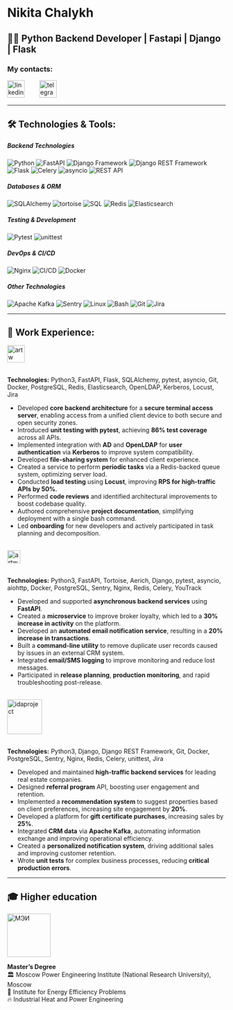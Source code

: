 # Nikita Chalykh
## 👨‍💻 Python Backend Developer | Fastapi | Django | Flask

### **My contacts:**
[<img src='https://cdn.jsdelivr.net/npm/simple-icons@3.0.1/icons/linkedin.svg' alt='linkedin' height='40' style='margin-right: 15px;'>](https://www.linkedin.com/in/NikitaChalykh/)
[<img src='https://cdn.jsdelivr.net/npm/simple-icons@3.0.1/icons/telegram.svg' alt='telegram' height='40' style='margin-left: 15px;'>](https://t.me/NikitaChalykh)

---

## 🛠️ **Technologies & Tools:**

##### Backend Technologies
![Python](https://img.shields.io/badge/Python-3-blue?logo=python&logoColor=white)  ![FastAPI](https://img.shields.io/badge/FastAPI-blue?logo=fastapi&logoColor=white)  ![Django Framework](https://img.shields.io/badge/Django-green?logo=django&logoColor=white)  ![Django REST Framework](https://img.shields.io/badge/Django%20REST%20Framework-blue?logo=django&logoColor=white)  ![Flask](https://img.shields.io/badge/Flask-lightgray?logo=flask&logoColor=white)  ![Celery](https://img.shields.io/badge/Celery-blue?logo=celery&logoColor=white)  ![asyncio](https://img.shields.io/badge/Asyncio-blue?logo=python&logoColor=white) ![REST API](https://img.shields.io/badge/REST%20API-blue?logo=swagger&logoColor=white)  

##### Databases & ORM
![SQLAlchemy](https://img.shields.io/badge/SQLAlchemy-red?logo=sqlalchemy&logoColor=white)  ![tortoise](https://img.shields.io/badge/Tortoise%20ORM-blue?logo=python&logoColor=white)  ![SQL](https://img.shields.io/badge/SQL-PostgreSQL-blue?logo=postgresql&logoColor=white)  ![Redis](https://img.shields.io/badge/Redis-red?logo=redis&logoColor=white)  ![Elasticsearch](https://img.shields.io/badge/Elasticsearch-blue?logo=elasticsearch&logoColor=white)  

##### Testing & Development
![Pytest](https://img.shields.io/badge/Pytest-orange?logo=pytest&logoColor=white)  ![unittest](https://img.shields.io/badge/unittest-blue?logo=python&logoColor=white)  

##### DevOps & CI/CD
![Nginx](https://img.shields.io/badge/Nginx-blue?logo=nginx&logoColor=white)  ![CI/CD](https://img.shields.io/badge/CI/CD-pipeline-blue?logo=circleci&logoColor=white)  ![Docker](https://img.shields.io/badge/Docker-blue?logo=docker&logoColor=white)  

##### Other Technologies
![Apache Kafka](https://img.shields.io/badge/Apache%20Kafka-orange?logo=apachekafka&logoColor=white)  ![Sentry](https://img.shields.io/badge/Sentry-blue?logo=sentry&logoColor=white)  ![Linux](https://img.shields.io/badge/Linux-yellow?logo=linux&logoColor=white)  ![Bash](https://img.shields.io/badge/Bash-yellow?logo=gnubash&logoColor=white)  ![Git](https://img.shields.io/badge/Git-green?logo=git&logoColor=white)  ![Jira](https://img.shields.io/badge/Jira-green?logo=jira&logoColor=white)

---

## 💼 **Work Experience:**
<a href="https://basistech.ru/" target="_blank">
<img height="40" src="https://encrypted-tbn0.gstatic.com/images?q=tbn:ANd9GcS13CCxwtxDpPCEvbnyqYxwZ5yDaNeaLIPwAA&s" alt="artw">
</a> 
<br>
<br>

**Technologies:** Python3, FastAPI, Flask, SQLAlchemy, pytest, asyncio, Git, Docker, PostgreSQL, Redis, Elasticsearch, OpenLDAP, Kerberos, Locust, Jira

- Developed **core backend architecture** for a **secure terminal access server**, enabling access from a unified client device to both secure and open security zones.
- Introduced **unit testing with pytest**, achieving **86% test coverage** across all APIs.
- Implemented integration with **AD** and **OpenLDAP** for **user authentication** via **Kerberos** to improve system compatibility.
- Developed **file-sharing system** for enhanced client experience.
- Created a service to perform **periodic tasks** via a Redis-backed queue system, optimizing server load.
- Conducted **load testing** using **Locust**, improving **RPS for high-traffic APIs by 50%**.
- Performed **code reviews** and identified architectural improvements to boost codebase quality.
- Authored comprehensive **project documentation**, simplifying deployment with a single bash command.
- Led **onboarding** for new developers and actively participated in task planning and decomposition.

<br>
<a href="https://artw.ru/" target="_blank">
<img height="30" src="https://artw.ru/local/templates/main_new/assets/images/logo-white.svg" alt="artw">
</a> 
<br>
<br>

**Technologies:** Python3, FastAPI, Tortoise, Aerich, Django, pytest, asyncio, aiohttp, Docker, PostgreSQL, Sentry, Nginx, Redis, Celery, YouTrack

- Developed and supported **asynchronous backend services** using **FastAPI**.
- Created a **microservice** to improve broker loyalty, which led to a **30% increase in activity** on the platform.
- Developed an **automated email notification service**, resulting in a **20% increase in transactions**.
- Built a **command-line utility** to remove duplicate user records caused by issues in an external CRM system.
- Integrated **email/SMS logging** to improve monitoring and reduce lost messages.
- Participated in **release planning**, **production monitoring**, and rapid troubleshooting post-release.

<br>
<a href="https://idaproject.com/" target="_blank">
<img height="80" src="https://static.cnews.ru/img/book/2023/08/28/idaproject_idaproject.png" alt="idaproject">
</a> 
<br>
<br>

**Technologies:** Python3, Django, Django REST Framework, Git, Docker, PostgreSQL, Sentry, Nginx, Redis, Celery, unittest, Jira

- Developed and maintained **high-traffic backend services** for leading real estate companies.
- Designed **referral program** API, boosting user engagement and retention.
- Implemented a **recommendation system** to suggest properties based on client preferences, increasing site engagement by **20%**.
- Developed a platform for **gift certificate purchases**, increasing sales by **25%**.
- Integrated **CRM data** via **Apache Kafka**, automating information exchange and improving operational efficiency.
- Created a **personalized notification system**, driving additional sales and improving customer retention.
- Wrote **unit tests** for complex business processes, reducing **critical production errors**.

---

## 🎓 Higher education

<a href="https://mpei.ru/Pages/default.aspx" target="_blank">
<img height="100" src="https://encrypted-tbn0.gstatic.com/images?q=tbn:ANd9GcRoozns7G40O4jq3MIYW2rvxqFyklp-nTTaAw&s" alt="МЭИ">
</a> 
<br>

**Master’s Degree**   
🏛️ Moscow Power Engineering Institute (National Research University), Moscow   
🏢 Institute for Energy Efficiency Problems      
🔥 Industrial Heat and Power Engineering 
